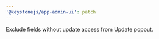 ```yaml
---
'@keystonejs/app-admin-ui': patch
---
```


Exclude fields without update access from Update popout.
